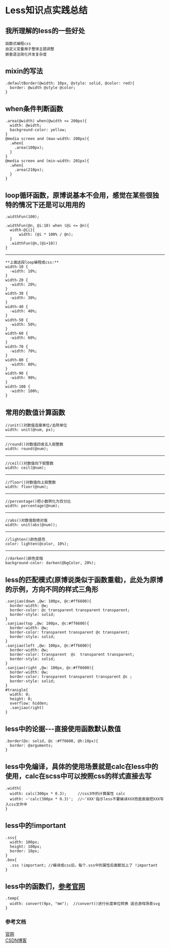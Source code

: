 # Less知识点实践总结

## 我所理解的less的一些好处
	函数式编程css
	自定义变量用于整体主题调整
	嵌套语法简化开发复杂度

## mixin的写法
	.defaultBorder(@width: 10px, @style: solid, @color: red){
	  border: @width @style @color;
	}

## when条件判断函数
	.area(@width) when(@width <= 200px){
	  width: @width;
	  background-color: yellow;
	}
	@media screen and (max-width: 200px){
	  .when{
		.area(100px);
	  }
	}
	@media screen and (min-width: 201px){
	  .when{
		.area(210px);
	  }
	}
	
## loop循环函数，原博说基本不会用，感觉在某些很独特的情况下还是可以用用的
	.widthFun(100);
	 
	.widthFun(@n, @i:10) when (@i <= @n){
	  width-@{i}{
		  width: (@i * 100% / @n);
	  }
	  .widthFun(@n,(@i+10))
	}
---
	**上面这段loop编程成css:**
	width-10 {
	  ·width: 10%;
	}
	width-20 {
	  ·width: 20%;
	}
	width-30 {
	  ·width: 30%;
	}
	width-40 {
	  ·width: 40%;
	}
	width-50 {
	  ·width: 50%;
	}
	width-60 {
	  ·width: 60%;
	}
	width-70 {
	  ·width: 70%;
	}
	width-80 {
	  ·width: 80%;
	}
	width-90 {
	  ·width: 90%;
	}
	width-100 {
	  ·width: 100%;
	}

## 常用的数值计算函数
	//unit()对数值连接单位/去除单位
	width: unit(@num, px);
---
	//round()对数值四舍五入取整数
	width: round(@num);
---
	//ceil()对数值向下取整数
	width: ceil(@num);
---
	//floor()对数值向上取整数
	width: floor(@num);
---
	//percentage()把小数转化为百分比
	width: percentage(@num);
---
	//abs()对数值取绝对值
	width: unit(abs(@num));
---
	//lighten()颜色提亮
	color: lighten(@color, 10%);
---
	//darken()颜色变暗
	background-color: darken(@bgColor, 20%);

## less的匹配模式(原博说类似于函数重载)，此处为原博的示例，方向不同的样式三角形
	.sanjiao(down ,@w: 100px, @c:#ff6600){
	  border-width: @w;
	  border-color: @c transparent transparent transparent;
	  border-style: solid;
	}
	.sanjiao(top ,@w: 100px, @c:#ff6600){
	  border-width: @w;
	  border-color: transparent transparent @c transparent;
	  border-style: solid;
	}
	.sanjiao(left ,@w: 100px, @c:#ff6600){
	  border-width: @w;
	  border-color: transparent  @c  transparent transparent;
	  border-style: solid;
	}
	.sanjiao(right ,@w: 100px, @c:#ff6600){
	  border-width: @w;
	  border-color: transparent transparent transparent @c ;
	  border-style: solid;
	}
	#tranigle{
	  width: 0;
	  height: 0;
	  overflow: hidden;
	  .sanjiao(right)
	}

## less中的论据---直接使用函数默认数值
	.border(@s: solid, @c :#ff6600, @h:10px){
	  border: @arguments;
	}
	
## less中免编译，具体的使用场景就是calc在less中的使用，calc在scss中可以按照css的样式直接去写
	.width{
	  width: calc(300px * 0.3);     //css3中的计算属性 calc
	  width: ~'calc(300px * 0.3)';  //~'XXX'指示less不要编译XXX而是直接把XXX写入css文件中
	}

## less中的!important
	.sss{
	  width: 100px;
	  height: 100px;
	  border: 10px;
	}
	.box{
	  .sss !important; //编译成css后，每个.sss中的属性后面都加上了 !important
	}

## less中的函数们，[参考官网](https://less.bootcss.com/functions/)
	.temp{
	  width: convert(9px, "mm");  //convert()进行长度单位转换 适合游戏场景svg
	}

### 参考文档
[官网](https://less.bootcss.com)</br>
[CSDN博客](https://www.jianshu.com/p/191d1e21f7ed/)